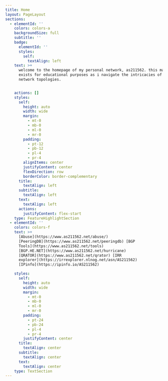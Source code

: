 ```yaml
---
title: Home
layout: PageLayout
sections:
  - elementId: ''
    colors: colors-a
    backgroundSize: full
    subtitle: ''
    badge:
      elementId: ''
      styles:
        self:
          textAlign: left
    text: >+
      welcome to the homepage of my personal network, as211562. this mainly
      exists for educational purposes as i navigate the intricacies of advanced
      network topologies.


    actions: []
    styles:
      self:
        height: auto
        width: wide
        margin:
          - mt-0
          - mb-0
          - ml-0
          - mr-0
        padding:
          - pt-12
          - pb-12
          - pl-4
          - pr-4
        alignItems: center
        justifyContent: center
        flexDirection: row
        borderColor: border-complementary
      title:
        textAlign: left
      subtitle:
        textAlign: left
      text:
        textAlign: left
      actions:
        justifyContent: flex-start
    type: FeatureHighlightSection
  - elementId: ''
    colors: colors-f
    text: >+
      [Abuse](https://www.as211562.net/abuse/)
      [PeeringDB](https://www.as211562.net/peeringdb) [BGP
      Tools](https://www.as211562.net/tools)
      [BGP.HE.NET](https://www.as211562.net/hurricane)
      [QRATOR](https://www.as211562.net/qrator) [IRR
      explorer](https://irrexplorer.nlnog.net/asn/AS211562)
      [IPinfo](https://ipinfo.io/AS211562)

    styles:
      self:
        height: auto
        width: wide
        margin:
          - mt-0
          - mb-0
          - ml-0
          - mr-0
        padding:
          - pt-24
          - pb-24
          - pl-4
          - pr-4
        justifyContent: center
      title:
        textAlign: center
      subtitle:
        textAlign: center
      text:
        textAlign: center
    type: TextSection
---
```


